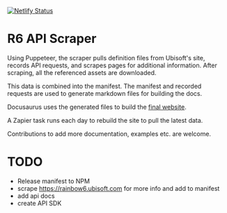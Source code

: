 [![Netlify Status](https://api.netlify.com/api/v1/badges/d5aff6c9-ea09-4d75-98b7-4c40ccc0c592/deploy-status)](https://app.netlify.com/sites/jovial-hopper-4c504c/deploys)
# R6 API Scraper

Using Puppeteer, the scraper pulls definition files from Ubisoft's site, records API requests, and scrapes pages for additional information. After scraping, all the referenced assets are downloaded.

This data is combined into the manifest. The manifest and recorded requests are used to generate markdown files for building the docs.

Docusaurus uses the generated files to build the [final website](https://r6.elviswolcott.com).


A Zapier task runs each day to rebuild the site to pull the latest data.

Contributions to add more documentation, examples etc. are welcome.

# TODO

* Release manifest to NPM
* scrape https://rainbow6.ubisoft.com for more info and add to manifest
* add api docs
* create API SDK